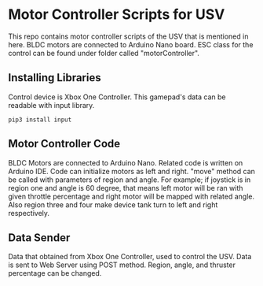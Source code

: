 # Motor Controller Scripts for USV
This repo contains motor controller scripts of the USV that is mentioned in here. BLDC motors are connected to Arduino Nano board. ESC class for the control can be found under folder called "motorController".
## Installing Libraries
Control device is Xbox One Controller. This gamepad's data can be readable with input library.
```
pip3 install input
```
## Motor Controller Code
BLDC Motors are connected to Arduino Nano. Related code is written on Arduino IDE. Code can initialize motors as left and right. "move" method can be called with parameters of region and angle.
For example; if joystick is in region one and angle is 60 degree, that means left motor will be ran with given throttle percentage and right motor will be mapped with related angle.
Also region three and four make device tank turn to left and right respectively.
## Data Sender
Data that obtained from Xbox One Controller, used to control the USV. Data is sent to Web Server using POST method. Region, angle, and thruster percentage can be changed.
